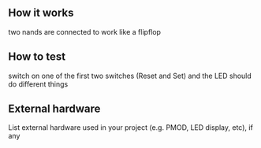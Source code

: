 <!---

This file is used to generate your project datasheet. Please fill in the information below and delete any unused
sections.

You can also include images in this folder and reference them in the markdown. Each image must be less than
512 kb in size, and the combined size of all images must be less than 1 MB.
-->

## How it works

two nands are connected to work like a flipflop
## How to test

switch on one of the first two switches (Reset and Set) and the LED should do different things
## External hardware

List external hardware used in your project (e.g. PMOD, LED display, etc), if any
